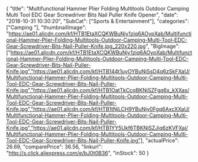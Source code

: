 {
	"title": "Multifunctional Hammer Plier Folding Multitools Outdoor Camping Multi Tool EDC Gear Screwdriver Bits Nail Puller Knife Opener",
	"date": "2018-10-31 10:30:20",
	"SubCat": ["Sports & Entertainment"],
	"categories": ["Camping "],
	"thumbnailImage": "https://ae01.alicdn.com/kf/HTB1EtaXCQKWBuNjy1zjq6AOypXab/Multifunctional-Hammer-Plier-Folding-Multitools-Outdoor-Camping-Multi-Tool-EDC-Gear-Screwdriver-Bits-Nail-Puller-Knife.jpg_220x220.jpg",
	"BigImage": ["https://ae01.alicdn.com/kf/HTB1EtaXCQKWBuNjy1zjq6AOypXab/Multifunctional-Hammer-Plier-Folding-Multitools-Outdoor-Camping-Multi-Tool-EDC-Gear-Screwdriver-Bits-Nail-Puller-Knife.jpg","https://ae01.alicdn.com/kf/HTB144t1uyOYBuNjSsD4q6zSkFXaU/Multifunctional-Hammer-Plier-Folding-Multitools-Outdoor-Camping-Multi-Tool-EDC-Gear-Screwdriver-Bits-Nail-Puller-Knife.jpg","https://ae01.alicdn.com/kf/HTB1OatTkCcqBKNjSZFgq6x_kXXas/Multifunctional-Hammer-Plier-Folding-Multitools-Outdoor-Camping-Multi-Tool-EDC-Gear-Screwdriver-Bits-Nail-Puller-Knife.jpg","https://ae01.alicdn.com/kf/HTB1tNjLCH9YBuNjy0Fgq6AxcXXaU/Multifunctional-Hammer-Plier-Folding-Multitools-Outdoor-Camping-Multi-Tool-EDC-Gear-Screwdriver-Bits-Nail-Puller-Knife.jpg","https://ae01.alicdn.com/kf/HTB1YY5Ukf6TBKNjSZJiq6zKVFXaj/Multifunctional-Hammer-Plier-Folding-Multitools-Outdoor-Camping-Multi-Tool-EDC-Gear-Screwdriver-Bits-Nail-Puller-Knife.jpg"],
	"actualPrice": 26.69,
	"comparePrice": 36.56,
	"linkurl": "http://s.click.aliexpress.com/e/bJ0t0B36",
	"inStock": 50
}
